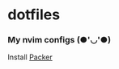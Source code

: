 # dotfiles

### My nvim configs (●'◡'●)

Install [Packer](https://github.com/wbthomason/packer.nvim#quickstart)
